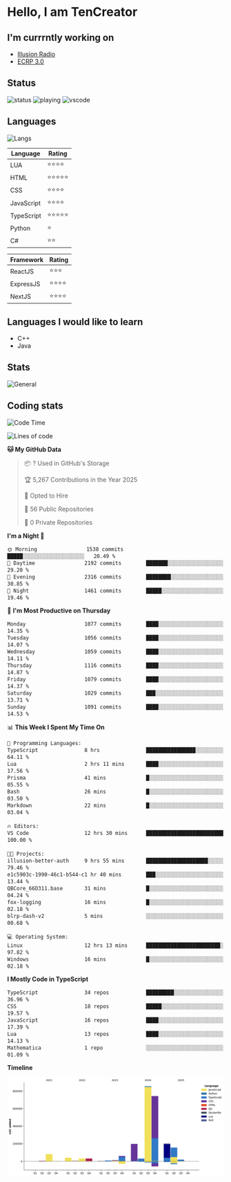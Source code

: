 # Hello, I am TenCreator

## I'm currrntly working on
- [Illusion Radio](https://illusionradio.co.uk/)
- [ECRP 3.0](http://github.com/Emerald-Coast-Roleplay/)

## Status
![status](https://api.statusbadges.me/badge/status/518334475038359555?simple=true&style=for-the-badge)
![playing](https://api.statusbadges.me/badge/playing/518334475038359555?style=for-the-badge)
![vscode](https://api.statusbadges.me/badge/vscode/518334475038359555?style=for-the-badge)

## Languages
![Langs](https://github-readme-stats.vercel.app/api/top-langs/?username=tencreator&layout=compact&theme=radical)


|Language|Rating|
|--------|------|
|LUA|⭐️⭐️⭐️⭐️|
|HTML|⭐️⭐️⭐️⭐️⭐️|
|CSS|⭐️⭐️⭐️⭐️|
|JavaScript|⭐️⭐️⭐️⭐️|
|TypeScript|⭐️⭐️⭐️⭐️⭐️|
|Python|⭐️|
|C#|⭐️⭐️ |

|Framework|Rating|
|--------|------|
|ReactJS|⭐️⭐️⭐|
|ExpressJS|⭐️⭐️⭐️⭐️|
|NextJS|⭐️⭐️⭐⭐️|

## Languages I would like to learn
- C++
- Java

## Stats
![General](https://github-readme-stats.vercel.app/api?username=tencreator&show_icons=true&theme=radical)

## Coding stats

<!--START_SECTION:waka-->
![Code Time](http://img.shields.io/badge/Code%20Time-686%20hrs%2040%20mins-blue)

![Lines of code](https://img.shields.io/badge/From%20Hello%20World%20I%27ve%20Written-2.5%20million%20lines%20of%20code-blue)

**🐱 My GitHub Data** 

> 📦 ? Used in GitHub's Storage 
 > 
> 🏆 5,267 Contributions in the Year 2025
 > 
> 💼 Opted to Hire
 > 
> 📜 56 Public Repositories 
 > 
> 🔑 0 Private Repositories 
 > 
**I'm a Night 🦉** 

```text
🌞 Morning                1538 commits        █████░░░░░░░░░░░░░░░░░░░░   20.49 % 
🌆 Daytime                2192 commits        ███████░░░░░░░░░░░░░░░░░░   29.20 % 
🌃 Evening                2316 commits        ████████░░░░░░░░░░░░░░░░░   30.85 % 
🌙 Night                  1461 commits        █████░░░░░░░░░░░░░░░░░░░░   19.46 % 
```
📅 **I'm Most Productive on Thursday** 

```text
Monday                   1077 commits        ████░░░░░░░░░░░░░░░░░░░░░   14.35 % 
Tuesday                  1056 commits        ████░░░░░░░░░░░░░░░░░░░░░   14.07 % 
Wednesday                1059 commits        ████░░░░░░░░░░░░░░░░░░░░░   14.11 % 
Thursday                 1116 commits        ████░░░░░░░░░░░░░░░░░░░░░   14.87 % 
Friday                   1079 commits        ████░░░░░░░░░░░░░░░░░░░░░   14.37 % 
Saturday                 1029 commits        ███░░░░░░░░░░░░░░░░░░░░░░   13.71 % 
Sunday                   1091 commits        ████░░░░░░░░░░░░░░░░░░░░░   14.53 % 
```


📊 **This Week I Spent My Time On** 

```text
💬 Programming Languages: 
TypeScript               8 hrs               ████████████████░░░░░░░░░   64.11 % 
Lua                      2 hrs 11 mins       ████░░░░░░░░░░░░░░░░░░░░░   17.56 % 
Prisma                   41 mins             █░░░░░░░░░░░░░░░░░░░░░░░░   05.55 % 
Bash                     26 mins             █░░░░░░░░░░░░░░░░░░░░░░░░   03.50 % 
Markdown                 22 mins             █░░░░░░░░░░░░░░░░░░░░░░░░   03.04 % 

🔥 Editors: 
VS Code                  12 hrs 30 mins      █████████████████████████   100.00 % 

🐱‍💻 Projects: 
illusion-better-auth     9 hrs 55 mins       ████████████████████░░░░░   79.46 % 
e1c5903c-1990-46c1-b544-c1 hr 40 mins        ███░░░░░░░░░░░░░░░░░░░░░░   13.44 % 
QBCore_66D311.base       31 mins             █░░░░░░░░░░░░░░░░░░░░░░░░   04.24 % 
fox-logging              16 mins             █░░░░░░░░░░░░░░░░░░░░░░░░   02.18 % 
blrp-dash-v2             5 mins              ░░░░░░░░░░░░░░░░░░░░░░░░░   00.68 % 

💻 Operating System: 
Linux                    12 hrs 13 mins      ████████████████████████░   97.82 % 
Windows                  16 mins             █░░░░░░░░░░░░░░░░░░░░░░░░   02.18 % 
```

**I Mostly Code in TypeScript** 

```text
TypeScript               34 repos            █████████░░░░░░░░░░░░░░░░   36.96 % 
CSS                      18 repos            █████░░░░░░░░░░░░░░░░░░░░   19.57 % 
JavaScript               16 repos            ████░░░░░░░░░░░░░░░░░░░░░   17.39 % 
Lua                      13 repos            ████░░░░░░░░░░░░░░░░░░░░░   14.13 % 
Mathematica              1 repo              ░░░░░░░░░░░░░░░░░░░░░░░░░   01.09 % 
```



**Timeline**

![Lines of Code chart](https://raw.githubusercontent.com/tencreator/tencreator/main/assets/bar_graph.png)


<!--END_SECTION:waka-->
